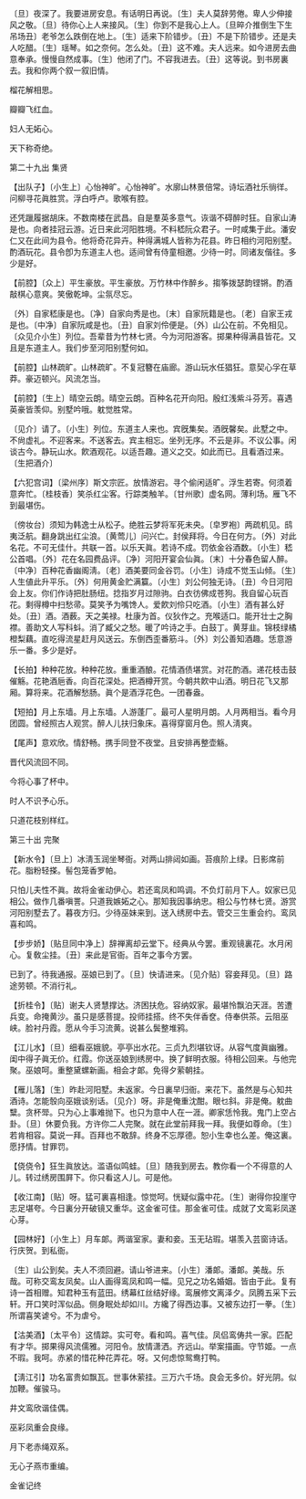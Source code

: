<!-- { "loadSidebar": true } -->
〔旦〕夜深了。我要进房安息。有话明日再说。〔生〕夫人莫辞劳倦。卑人少伸接风之敬。〔旦〕待你心上人来接风。〔生〕你到不是我心上人。〔旦晬介推倒生下生吊场丑〕老爷怎么跌倒在地上。〔生〕适来下阶错步。〔丑〕不是下阶错步。还是夫人吃醋。〔生〕瑶琴。如之奈何。怎么处。〔丑〕这不难。夫人远来。如今进房去曲意奉承。慢慢自然成事。〔生〕他闭了门。不容我进去。〔丑〕这等说。到书房裏去。我和你两个叙一叙旧情。 

榴花解相思。



瓣瓣飞红血。

妇人无妬心。



天下称奇绝。 

第二十九出
集贤

【出队子】〔小生上〕心怡神旷。心怡神旷。水廓山林景倍常。诗坛酒社乐徜徉。问柳寻花眞胜赏。浮白呼卢。歌喉有腔。

还凭躐履据胡床。不数南楼在武昌。自是羣英多意气。诙谐不碍醉时狂。自家山涛是也。向者挂冠云游。近日来此河阳胜境。不料嵇阮众君子。一时咸集于此。潘安仁又在此间为县令。他将奇花异卉。种得满城人皆称为花县。昨日相约河阳别墅。酌酒玩花。县令卽为东道主人也。适间曾有侍童相邀。少待一时。同诸友偕往。多少是好。 

【前腔】〔众上〕平生豪放。平生豪放。万竹林中作醉乡。搊筝拨瑟韵铿锵。酌酒敲棋心意爽。笑傲乾坤。尘氛尽忘。

〔外〕自家嵇康是也。〔净〕自家向秀是也。〔末〕自家阮籍是也。〔老〕自家王戎是也。〔中净〕自家阮咸是也。〔丑〕自家刘伶便是。〔外〕山公在前。不免相见。〔众见介小生〕列位。吾辈昔为竹林七贤。今为河阳游客。掷果种得满县皆花。又且是东道主人。我们步至河阳别墅何如。 

【前腔】山林疏旷。山林疏旷。不复冠簪在庙廊。游山玩水任猖狂。意契心孚在草莽。豪迈顿兴。风流怎当。

【前腔】〔生上〕晴空云朗。晴空云朗。百种名花开向阳。殷红浅紫斗芬芳。喜遇英豪皆羡仰。别墅吟哦。躭觉胜常。

〔见介〕请了。〔小生〕列位。东道主人来也。宾旣集矣。酒旣馨矣。此墅之中。不尙虚礼。不迎客来。不送客去。宾主相忘。坐列无序。不云是非。不议公事。闲谈古今。静玩山水。飮酒观花。以适吾趣。道义之交。如此而已。且看酒过来。〔生把酒介〕 

【六犯宫词】〔梁州序〕斯文宗匠。放情游宕。寻个偷闲适旷。浮生若寄。何须着意奔忙。〔桂枝香〕笑杀红尘客。行踪类触羊。〔甘州歌〕虚名网。薄利场。雁飞不到最堪伤。

〔傍妆台〕须知为韩逸士从松子。绝胜云梦将军死未央。〔皁罗袍〕两疏机见。鸱夷泛航。翻身跳出红尘浪。〔黄莺儿〕问兴亡。封侯拜将。今日在何方。〔外〕对此名花。不可无佳什。共联一首。以乐天眞。若诗不成。罚依金谷酒数。〔小生〕嵇公首唱。〔外〕花在名园费品评。〔净〕河阳开宴会仙眞。〔末〕十分春色留人醉。〔中净〕百种花香幽阁淸。〔老〕酒美要同金谷罚。〔小生〕诗成不觉玉山倾。〔生〕人生値此升平乐。〔外〕何用黄金贮满籯。〔小生〕刘公何独无诗。〔丑〕今日河阳会上友。你们作诗把肚肠纽。捻指岁月过隙驹。白衣彷佛成苍狗。我自留心玩百花。剩得樽中扫愁帚。莫笑予为嘴馋人。爱飮刘伶只吃酒。〔小生〕酒有甚么好处。〔丑〕酒。酒薮。天之美禄。杜康为首。仪狄作之。充喉适口。能开壮士之胸襟。善助文人写科蚪。消了臧父之愁。暖了吟诗之手。白鼓丁。黄芽韭。锦枝绿橘橙梨藕。直吃得流星赶月风送云。东倒西歪番筋斗。〔外〕刘公善知酒趣。恁意游乐一番。多少是好。 

【长拍】种种花放。种种花放。重重酒酿。花情酒债堪赏。对花酌酒。递花枝击鼓催觞。花艳酒巵香。向百花深处。把酒樽开赏。今朝共飮中山酒。明日花飞又那厢。算将来。花酒解愁肠。眞个是酒浮花色。一团春盎。

【短拍】月上东墙。月上东墙。人游蓬厂。最可人星明月朗。人月两相当。看今月团圆。曾经照古人观赏。醉人儿扶归象床。喜得穿窗月色。照人淸爽。

【尾声】意欢欣。情舒畅。携手同登不夜堂。且安排再整壶觞。

晋代风流回不同。



今将心事了杯中。

时人不识予心乐。



只道花枝别样红。 

第三十出
完聚

【新水令】〔旦上〕冰淸玉润坐琴衙。对两山排闼如画。苔痕阶上绿。日影席前花。脂粉轻搽。髻包笼香罗帕。

只怕儿夫性不眞。故将金雀动伊心。若还鸾凤和鸣调。不负灯前月下人。奴家已见相公。做作几番嗔詈。只道我嫉妬之心。那知我因事纳忠。相公与竹林七贤。游赏河阳别墅去了。暮夜方归。少待巫妹来到。送入绣房中去。管交三生重会约。鸾凤喜和鸣。 

【步步娇】〔贴旦同中净上〕辞禅离却云堂下。经典从今罢。重观镜裏花。水月闲心。复敎尘挂。〔丑〕来此是官衙。百年之事今方罢。

已到了。待我通报。巫娘已到了。〔旦〕快请进来。〔见介贴〕容妾拜见。〔旦〕路途劳顿。不消行礼。 

【折桂令】〔贴〕谢夫人贤慧撑达。济困扶危。容纳奴家。最堪怜飘泊天涯。苦遭兵变。命掩黄沙。虽只是感菩提。投师挂搭。终不失伴香奁。侍奉供茶。云阻巫峡。脸衬丹霞。愿从今手习流黄。说甚么鬓整堆鸦。

【江儿水】〔旦〕细看巫娥貌。亭亭出水花。三贞九烈堪钦讶。从容气度眞幽雅。闺中得子眞无价。红霞。你送巫娘到绣房中。换了鲜明衣服。待相公回来。与他完聚。巫娘呵。重整黛螺新画。相会才郞。免得夕萦朝挂。

【雁儿落】〔生〕昨赴河阳墅。未返家。今日裏早归衙。来花下。虽然是与心知共酒诗。怎能彀向巫娥谈别话。〔见介〕呀。非是俺重沈酣。眼乜斜。非是俺。躭曲糱。贪杯斝。只为心上事难抛下。也只为意中人在一涯。卿家恁怜我。鬼门上空占卦。〔旦〕休要负我。方许你二人完聚。就在此堂前拜我一拜。我便如尊命。〔生〕若肯相容。莫说一拜。百拜也不敢辞。终身不忘厚德。恕小生幸也么差。俺这裏。愿抒情。甘罪罚。

【侥侥令】狂生眞放达。滥语似鸣蛙。〔旦〕随我到房去。教你看一个不得意的人儿。转过绣房围屛下。你只看这人儿。可是他。

【收江南】〔贴〕呀。猛可裏喜相逢。惊觉呵。恍疑似露中花。〔生〕谢得你投崖守志足堪夸。今日裏分开破镜又重华。这金雀可佳。那金雀可佳。成就了文鸾彩凤遂心芽。

【园林好】〔小生上〕月车郞。两谐室家。妻和妾。玉无玷瑕。堪羡入芸窗诗话。行庆贺。到私衙。

〔生〕山公到矣。夫人不须回避。请山爷进来。〔小生〕潘郞。潘郞。美哉。乐哉。可称交鸾友凤矣。山人画得鸾凤和鸣一幅。见兄之功名婚姻。皆由于此。复有诗一首相赠。知君种玉有蓝田。绣幕红丝结好缘。鸾展修文离泽夕。凤腾五采下云轩。开口笑时浑似品。侧身眠处却如川。方纔了得西边事。又被东边打一拳。〔生〕所谓喜笑谑兮。不为虐兮。 

【沽美酒】〔太平令〕这情踪。实可夸。看和鸣。喜气佳。凤侣鸾俦共一家。匹配有才华。掷果得风流儒雅。河阳令。放情潇洒。齐远山。举案描画。守节姬。一点不瑕。我呵。赤紧的惜花种花弄花。呀。又何虑惊鸳鸯打鸭。

【淸江引】功名富贵如飘瓦。世事休萦挂。三万六千场。良会无多价。好光阴。似加鞭。催骏马。

井文鸾欣谐佳偶。



巫彩凤重会良缘。

月下老赤绳双系。



无心子燕市重编。 

金雀记终 
